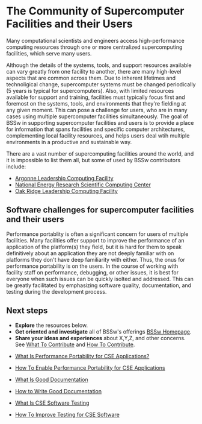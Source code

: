 # The Community of Supercomputer Facilities and their Users

Many computational scientists and engineers access high-performance computing resources through one or more centralized supercomputing facilities, which serve many users.

Although the details of the systems, tools, and support resources available can vary greatly from one facility to another, there are many high-level aspects that are common across them.  Due to inherent lifetimes and technoligical change, supercomputer systems must be changed periodically (5 years is typical for supercomputers).  Also, with limited resources available for support and training, facilities must typically focus first and foremost on the systems, tools, and environments that they're fielding at any given moment.  This can pose a challenge for users, who are in many cases using multiple supercomputer facilities simultaneously.  The goal of BSSw in supporting supercomputer facilities and users is to provide a place for information that spans facilities and specific computer architectures, complementing local facility resources, and helps users deal wtih multiple environments in a productive and sustainable way.

There are a vast number of supercomputing facilities around the world, and it is impossible to list them all, but some of used by BSSw contributors include:
<!---
       These could point to the facility pages proper, or to a BSSw "sub-community" page that makes more specific connections between that facility and BSSw content
--->
- [Argonne Leadership Computing Facility](http://www.alcf.anl.gov/)
- [National Energy Research Scientific Computing Center](http://www.nersc.gov/)
- [Oak Ridge Leadership Computing Facility](https://www.olcf.ornl.gov/)

## Software challenges for supercomputer facilities and their users

Performance portablity is often a significant concern for users of multiple facilities. Many facilities offer support to improve the performance of an application of the platform(s) they field, but it is hard for them to speak definitively about an application they are not deeply familiar with on platforms they don't have deep familiarity with either.  Thus, the onus for performance portability is on the users.  In the course of working with facility staff on performance, debugging, or other issues, it is best for everyone when such issues can be quickly isolted and addressed.  This can be greatly facilitated by emphasizing software quality, documentation, and testing during the development process.

## Next steps
- **Explore** the resources below.
- **Get oriented and investigate** all of BSSw's offerings [BSSw Homepage](../Homepage.md).
- **Share your ideas and experiences** about X,Y,Z, and other concerns. See [What To Contribute](../WhatToContribute.md) and [How To Contribute](../HowToContribute.md).

<!--
Featured resources for the Community of Supercomputer Facilities and their Users
Edit this list to change resources that appear on the front-end site.
-->

* [What Is Performance Portability for CSE Applications?](../../CuratedContent/WhatIsPerfPortabilityForCseApps.md)

* [How To Enable Performance Portability for CSE Applications](../../CuratedContent/HowToEnablePerfPortabilityForCseApps.md)

* [What Is Good Documentation](../../CuratedContent/WhatIsGoodDocumentation.md)

* [How to Write Good Documentation](../../CuratedContent/HowToWriteGoodDocumentation.md)

* [What Is CSE Software Testing](../../CuratedContent/WhatIsCseSwTesting.md)

* [How To Improve Testing for CSE Software](../../CuratedContent/HowToImproveTestingForCseSw.md)

<!---
Publish: yes
--->
